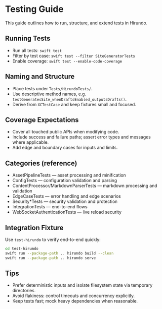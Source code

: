 # Testing Guide

This guide outlines how to run, structure, and extend tests in Hirundo.

## Running Tests

- Run all tests: `swift test`
- Filter by test case: `swift test --filter SiteGeneratorTests`
- Enable coverage: `swift test --enable-code-coverage`

## Naming and Structure

- Place tests under `Tests/HirundoTests/`.
- Use descriptive method names, e.g. `testGeneratesSite_whenDraftsEnabled_outputsDrafts()`.
- Derive from `XCTestCase` and keep fixtures small and focused.

## Coverage Expectations

- Cover all touched public APIs when modifying code.
- Include success and failure paths; assert error types and messages where applicable.
- Add edge and boundary cases for inputs and limits.

## Categories (reference)

- AssetPipelineTests — asset processing and minification
- ConfigTests — configuration validation and parsing
- ContentProcessor/MarkdownParserTests — markdown processing and validation
- EdgeCaseTests — error handling and edge scenarios
- Security*Tests — security validation and protection
- IntegrationTests — end-to-end flows
- WebSocketAuthenticationTests — live reload security

## Integration Fixture

Use `test-hirundo` to verify end-to-end quickly:

```bash
cd test-hirundo
swift run --package-path .. hirundo build --clean
swift run --package-path .. hirundo serve
```

## Tips

- Prefer deterministic inputs and isolate filesystem state via temporary directories.
- Avoid flakiness: control timeouts and concurrency explicitly.
- Keep tests fast; mock heavy dependencies when reasonable.

